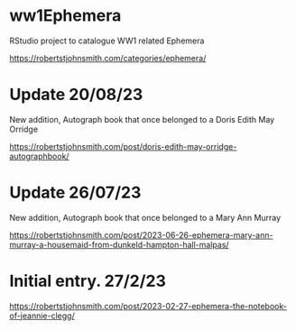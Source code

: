 # ww1Ephemera
RStudio project to catalogue WW1 related Ephemera

https://robertstjohnsmith.com/categories/ephemera/

# Update 20/08/23

New addition, Autograph book that once belonged to a Doris Edith May Orridge 

https://robertstjohnsmith.com/post/doris-edith-may-orridge-autographbook/

# Update 26/07/23

New addition, Autograph book that once belonged to a Mary Ann Murray

https://robertstjohnsmith.com/post/2023-06-26-ephemera-mary-ann-murray-a-housemaid-from-dunkeld-hampton-hall-malpas/

# Initial entry. 27/2/23

https://robertstjohnsmith.com/post/2023-02-27-ephemera-the-notebook-of-jeannie-clegg/
